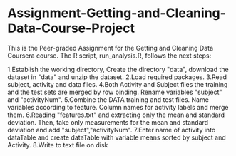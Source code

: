 # Assignment-Getting-and-Cleaning-Data-Course-Project

This is the Peer-graded Assignment for the Getting and Cleaning Data Coursera course. The R script, run_analysis.R, follows the next steps:

1.Establish the working directory, Create the directory "data", download the dataset in "data" and unzip the dataset.
2.Load required packages.
3.Read subject, activity and data files.
4.Both Activity and Subject files the training and the test sets are merged by row binding. Rename variables "subject" and "activityNum".
5.Combine the DATA training and test files. Name variables according to feature. Column names for activity labels and merge them.
6.Reading "features.txt" and extracting only the mean and standard deviation. Then, take only measurements for the mean and standard deviation and add "subject","activityNum".
7.Enter name of activity into dataTable and create dataTable with variable means sorted by subject and Activity.
8.Write to text file on disk



